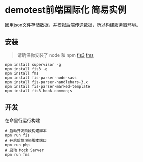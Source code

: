 # demotest前端国际化 简易实例

因用json文件存储数据，并模拟后端传送数据，所以构建服务器环境。

## 安装
> 请确保你安装了 node 和 npm
[fis3](http://fis.baidu.com/fis3/docs/beginning/intro.html) [fms](http://fmsjs.org/)
```shell
npm install supervisor -g
npm install fis3 -g
npm install fms
npm install fis-parser-node-sass
npm install fis-parser-handlebars-3.x
npm install fis-parser-marked-template
npm install fis3-hook-commonjs
```

## 开发
在命里行运行构建
```shell
# 启动开发阶段构建脚本
npm run fis
# 开启后端渲染脚本端口
npm run php
# 启动 Mock Server
npm run fms
```


